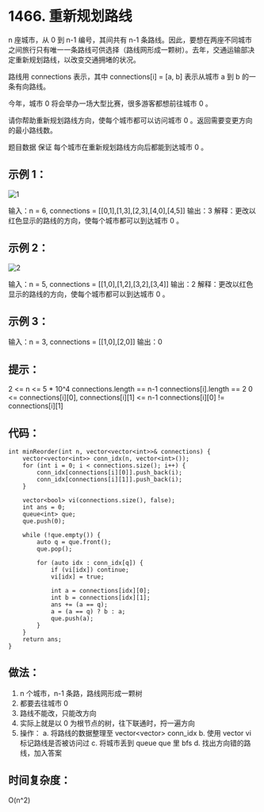# 1466. 重新规划路线
n 座城市，从 0 到 n-1 编号，其间共有 n-1 条路线。因此，要想在两座不同城市之间旅行只有唯一一条路线可供选择（路线网形成一颗树）。去年，交通运输部决定重新规划路线，以改变交通拥堵的状况。

路线用 connections 表示，其中 connections[i] = [a, b] 表示从城市 a 到 b 的一条有向路线。

今年，城市 0 将会举办一场大型比赛，很多游客都想前往城市 0 。

请你帮助重新规划路线方向，使每个城市都可以访问城市 0 。返回需要变更方向的最小路线数。

题目数据 保证 每个城市在重新规划路线方向后都能到达城市 0 。

 

## 示例 1：
![1](https://assets.leetcode-cn.com/aliyun-lc-upload/uploads/2020/05/30/sample_1_1819.png)


输入：n = 6, connections = [[0,1],[1,3],[2,3],[4,0],[4,5]]
输出：3
解释：更改以红色显示的路线的方向，使每个城市都可以到达城市 0 。
## 示例 2：
![2](https://assets.leetcode-cn.com/aliyun-lc-upload/uploads/2020/05/30/sample_2_1819.png)


输入：n = 5, connections = [[1,0],[1,2],[3,2],[3,4]]
输出：2
解释：更改以红色显示的路线的方向，使每个城市都可以到达城市 0 。
## 示例 3：

输入：n = 3, connections = [[1,0],[2,0]]
输出：0
 

## 提示：

2 <= n <= 5 * 10^4
connections.length == n-1
connections[i].length == 2
0 <= connections[i][0], connections[i][1] <= n-1
connections[i][0] != connections[i][1]

## 代码：
    int minReorder(int n, vector<vector<int>>& connections) {
        vector<vector<int>> conn_idx(n, vector<int>());
        for (int i = 0; i < connections.size(); i++) {
            conn_idx[connections[i][0]].push_back(i);
            conn_idx[connections[i][1]].push_back(i);
        }

        vector<bool> vi(connections.size(), false);
        int ans = 0;
        queue<int> que;
        que.push(0);

        while (!que.empty()) {
            auto q = que.front();
            que.pop();

            for (auto idx : conn_idx[q]) {
                if (vi[idx]) continue;
                vi[idx] = true;

                int a = connections[idx][0];
                int b = connections[idx][1];
                ans += (a == q);
                a = (a == q) ? b : a;
                que.push(a);
            }
        }
        return ans;
    }


## 做法：
1. n 个城市，n-1 条路，路线网形成一颗树
2. 都要去往城市 0
3. 路线不能改，只能改方向
4. 实际上就是以 0 为根节点的树，往下联通时，捋一遍方向
5. 操作：
a. 将路线的数据整理至 vector<vector<int>> conn_idx
b. 使用 vector<bool> vi 标记路线是否被访问过
c. 将城市丢到 queue<int> que 里 bfs
d. 找出方向错的路线，加入答案


## 时间复杂度：
O(n^2)
